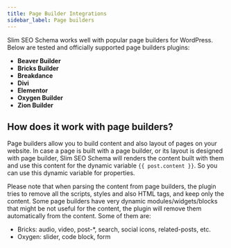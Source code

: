 ```yaml
---
title: Page Builder Integrations
sidebar_label: Page builders
---
```


Slim SEO Schema works well with popular page builders for WordPress. Below are tested  and officially supported page builders plugins:

- **Beaver Builder**
- **Bricks Builder**
- **Breakdance**
- **Divi**
- **Elementor**
- **Oxygen Builder**
- **Zion Builder**

## How does it work with page builders?

Page builders allow you to build content and also layout of pages on your website. In case a page is built with a page builder, or its layout is designed with page builder, Slim SEO Schema will renders the content built with them and use this content for the dynamic variable `{{ post.content }}`. So you can use this dynamic variable for properties.

Please note that when parsing the content from page builders, the plugin tries to remove all the scripts, styles and also HTML tags, and keep only the content. Some page builders have very dynamic modules/widgets/blocks that might be not useful for the content, the plugin will remove them automatically from the content. Some of them are:

- Bricks: audio, video, post-*, search, social icons, related-posts, etc.
- Oxygen: slider, code block, form
